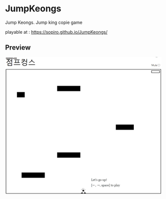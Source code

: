 # JumpKeongs
Jump Keongs. Jump king copie game  

playable at : https://sopiro.github.io/JumpKeongs/  

## Preview
![preview](.github/preview.gif)
